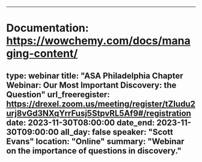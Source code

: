
---
# Documentation: https://wowchemy.com/docs/managing-content/
type: webinar
title: "ASA Philadelphia Chapter Webinar: Our Most Important Discovery: the Question"
url_freeregister: https://drexel.zoom.us/meeting/register/tZIudu2urj8vGd3NXqYrrFusj5StpvRL5Af9#/registration
date: 2023-11-30T08:00:00
date_end: 2023-11-30T09:00:00
all_day: false
speaker: "Scott Evans"
location: "Online"
summary: "Webinar on the importance of questions in discovery."
---
